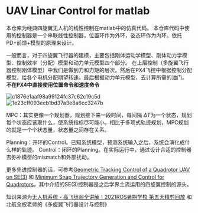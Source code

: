 # UAV Linar Control for matlab

本仓库为经典四旋翼无人机的线性控制在matlab中的仿真代码。
本仓库代码中使用的控制器是一个串联线性控制器，位置环作为外环，姿态环作为内环。依托PD+前馈+模型的原理来设计。


一般而言，对于四旋翼飞行器的建模，主要包括刚体运动学模型、刚体动力学模型、控制效率（分配）模型和动力单元模型四个部分。
在上层控制（多旋翼飞行器控制刚体模型）中我们是做到力和力矩的层次。然后在PX4飞控中根据控制分配模型，给各个电机分配期望转速。最后根据动力单元模型，去计算所需的油门。
**不在PX4中直接使用位置命令和速度命令**

![c1876e1aaf98a99124fc37c62c19c5d](https://github.com/user-attachments/assets/92d4e32f-cd78-46af-8d74-936d018ccab9)
![1e23cff093ecb1bd37a3e8a6cc3247b](https://github.com/user-attachments/assets/c1669c1b-2f06-480a-ac16-20707b760b62)


MPC：其实更像一个规划器，规划接下来一段时间，每间隔 $\Delta T$为一个状态，规划每个状态应该取什么，使系统指标尽可能小。相比于多项式轨迹规划，MPC规划的就是一个个状态量，状态量之间存在关系。

Planning：开环的Control。已知系统模型，预测系统输入之后，系统会演化成什么样的轨迹。
Control：闭环的Planning。在实际运行中，通过设计合适的控制器去弥补模型的mismatch和外部扰动。

更多先进控制器的话，可参考[Geometric Tracking Control of a Quadrotor UAV on SE(3)](https://arxiv.org/abs/1411.2986) 和 [Minimum Snap Trajectory Generation and Control for Quadrotors](https://ieeexplore.ieee.org/document/5980409)，其中介绍的SE(3)控制器是之后学界主流运用的四旋翼控制的源头。


知识来源为[无人机系统 - 高飞组超全讲解！2021ROS暑期学校 第五天精剪回放](https://www.bilibili.com/video/BV1Jq4y1T7QD?spm_id_from=333.788.videopod.episodes&vd_source=d59d7bc22106d87da35c63b8af6491e8&p=3) 和 北航全权老师的《多旋翼飞行器设计与控制》
